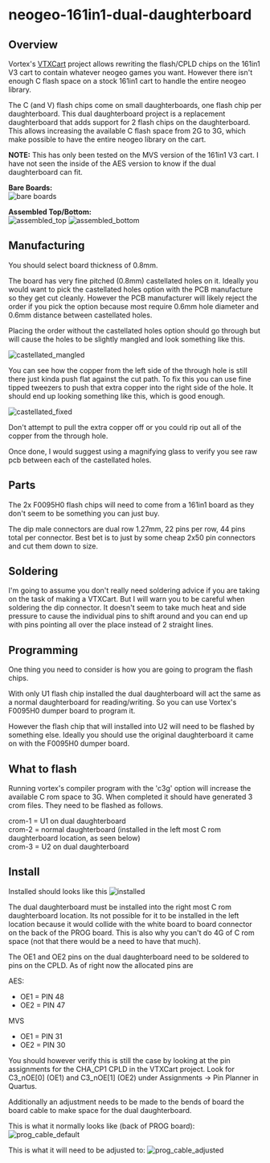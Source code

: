 # neogeo-161in1-dual-daughterboard

## Overview
Vortex's [VTXCart](https://github.com/xvortex/VTXCart/tree/main) project allows rewriting the flash/CPLD chips on the 161in1 V3 cart to contain whatever neogeo games you want.  However there isn't enough C flash space on a stock 161in1 cart to handle the entire neogeo library.  

The C (and V) flash chips come on small daughterboards, one flash chip per daughterboard.  This dual daughterboard project is a replacement daughterboard that adds support for 2 flash chips on the daughterboard.  This allows increasing the available C flash space from 2G to 3G, which make possible to have the entire neogeo library on the cart.

**NOTE:** This has only been tested on the MVS version of the 161in1 V3 cart.  I have not seen the inside of the AES version to know if the dual daughterboard can fit.

**Bare Boards:**<br>
![bare boards](images/bare_board.jpg)

**Assembled Top/Bottom:**<br>
![assembled_top](images/assembled_top.jpg)
![assembled_bottom](images/assembled_bottom.jpg)

## Manufacturing
You should select board thickness of 0.8mm.

The board has very fine pitched (0.8mm) castellated holes on it.  Ideally you would want to pick the castellated holes option with the PCB manufacture so they get cut cleanly.  However the PCB manufacturer will likely reject the order if you pick the option because most require 0.6mm hole diameter and 0.6mm distance between castellated holes.

Placing the order without the castellated holes option should go through but will cause the holes to be slightly mangled and look something like this.

![castellated_mangled](images/castellated_mangled.jpg)

You can see how the copper from the left side of the through hole is still there just kinda push flat against the cut path.  To fix this you can use fine tipped tweezers to push that extra copper into the right side of the hole.  It should end up looking something like this, which is good enough.

![castellated_fixed](images/castellated_fixed.jpg)

Don't attempt to pull the extra copper off or you could rip out all of the copper from the through hole.

Once done, I would suggest using a magnifying glass to verify you see raw pcb between each of the castellated holes.

## Parts
The 2x F0095H0 flash chips will need to come from a 161in1 board as they don't seem to be something you can just buy.

The dip male connectors are dual row 1.27mm, 22 pins per row, 44 pins total per connector.  Best bet is to just by some cheap 2x50 pin connectors and cut them down to size.

## Soldering
I'm going to assume you don't really need soldering advice if you are taking on the task of making a VTXCart.  But I will warn you to be careful when soldering the dip connector.  It doesn't seem to take much heat and side pressure to cause the individual pins to shift around and you can end up with pins pointing all over the place instead of 2 straight lines.

## Programming
One thing you need to consider is how you are going to program the flash chips.  

With only U1 flash chip installed the dual daughterboard will act the same as a normal daughterboard for reading/writing.  So you can use Vortex's F0095H0 dumper board to program it.

However the flash chip that will installed into U2 will need to be flashed by something else.  Ideally you should use the original daughterboard it came on with the F0095H0 dumper board.

## What to flash
Running vortex's compiler program with the 'c3g' option will increase the available C rom space to 3G.  When completed it should have generated 3 crom files.  They need to be flashed as follows.

crom-1 = U1 on dual daughterboard<br>
crom-2 = normal daughterboard (installed in the left most C rom daughterboard location, as seen below)<br>
crom-3 = U2 on dual daughterboard<br>

## Install
Installed should looks like this
![installed](images/installed.jpg)

The dual daughterboard must be installed into the right most C rom daughterboard location.  Its not possible for it to be installed in the left location because it would collide with the white board to board connector on the back of the PROG board.  This is also why you can't do 4G of C rom space (not that there would be a need to have that much).

The OE1 and OE2 pins on the dual daughterboard need to be soldered to pins on the CPLD.  As of right now the allocated pins are

AES:
  * OE1 = PIN 48
  * OE2 = PIN 47

MVS
  * OE1 = PIN 31
  * OE2 = PIN 30

You should however verify this is still the case by looking at the pin assignments for the CHA_CP1 CPLD in the VTXCart project.  Look for C3_nOE[0] (OE1) and C3_nOE[1] (OE2) under Assignments -> Pin Planner in Quartus.

Additionally an adjustment needs to be made to the bends of board the board cable to make space for the dual daughterboard.

This is what it normally looks like (back of PROG board):
![prog_cable_default](images/prog_cable_default.jpg)

This is what it will need to be adjusted to:
![prog_cable_adjusted](images/prog_cable_adjusted.jpg)